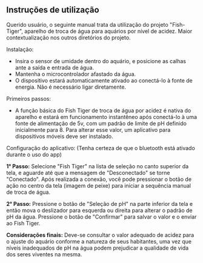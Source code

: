 
## Instruções de utilização

Querido usuário, o seguinte manual trata da utilização do projeto "Fish-Tiger", aparelho de troca de água para aquários por nível de acidez. 
Maior contextualização nos outros diretórios do projeto.


Instalação:

- Insira o sensor de umidade dentro do aquário, e posicione as calhas ante a saída e entrada de água.
- Mantenha o microcontrolador afastado da água.
- O dispositivo estará automaticamente ativado ao conectá-lo à fonte de energia. Não é necessário ligar diretamente.


Primeiros passos:

- A função básica do Fish Tiger de troca de água por acidez é nativa do aparelho e estará em funcionamento instantêneo após conectá-lo à uma fonte de alimentação de 5v, com um padrão de limite de pH definido inicialmente para 8. Para alterar esse valor, um aplicativo para dispositivos móveis deve ser instalado.


Configuração do aplicativo:
(Tenha certeza de que o bluetooth está ativado durante o uso do app)

  **1° Passo:** Selecione "Fish Tiger" na lista de seleção no canto superior da tela, e aguarde até que a mensagem de "Desconectado" se torne "Conectado".
  Após realizada a conexão, você pode pressionar o botão de ação no centro da tela (imagem de peixe) para iniciar a sequência manual de troca de água.

  **2° Passo:** Pressione o botão de "Seleção de pH" na parte inferior da tela e então mova o deslizador para esquerda ou direita para alterar o padrão de pH da água. Pressione o botão de "Confirmar" para salvar o valor e o enviar ao Fish Tiger.

  **Considerações finais:** Deve-se consultar o valor adequado de acidez para o ajuste do aquário conforme a natureza de seus habitantes, uma vez que níveis inadequados de pH na água podem prejudicar a qualidade de vida dos seres viventes na mesma.
